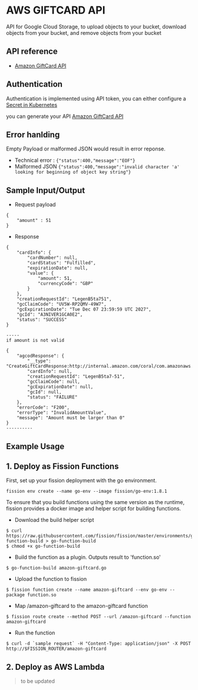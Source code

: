 # AWS GIFTCARD API

API for Google Cloud Storage, to upload objects to your bucket, download objects from your bucket, and remove objects from your bucket

## API reference

 - [Amazon GiftCard API](https://www.amazon.co.uk/gift-card-api/b?ie=UTF8&node=11938308031)

## Authentication

Authentication is implemented using API token, you can either configure a [Secret in Kubernetes](https://kubernetes.io/docs/concepts/configuration/secret/) 

you can generate your API [Amazon GiftCard API](https://www.amazon.co.uk/gift-card-api/b?ie=UTF8&node=11938308031)


## Error hanlding

Empty Payload or malformed JSON would result in error reponse.

- Technical error :  `{"status":400,"message":"EOF"}`
- Malformed JSON `{"status":400,"message":"invalid character 'a' looking for beginning of object key string"}`

## Sample Input/Output

- Request payload

```
{
	"amount" : 51
}

```
- Response

```
{
    "cardInfo": {
        "cardNumber": null,
        "cardStatus": "Fulfilled",
        "expirationDate": null,
        "value": {
            "amount": 51,
            "currencyCode": "GBP"
        }
    },
    "creationRequestId": "LegenB5ta751",
    "gcClaimCode": "UV5W-RP2QMV-49W7",
    "gcExpirationDate": "Tue Dec 07 23:59:59 UTC 2027",
    "gcId": "A3NIVER1GCA0E2",
    "status": "SUCCESS"
}

-----
if amount is not valid

{
    "agcodResponse": {
        "__type": "CreateGiftCardResponse:http://internal.amazon.com/coral/com.amazonaws.agcod/",
        "cardInfo": null,
        "creationRequestId": "LegenB5ta7-51",
        "gcClaimCode": null,
        "gcExpirationDate": null,
        "gcId": null,
        "status": "FAILURE"
    },
    "errorCode": "F200",
    "errorType": "InvalidAmountValue",
    "message": "Amount must be larger than 0"
}
----------

```


## Example Usage

## 1.  Deploy as Fission Functions

First, set up your fission deployment with the go environment.

```
fission env create --name go-env --image fission/go-env:1.8.1
```

To ensure that you build functions using the same version as the
runtime, fission provides a docker image and helper script for
building functions.


- Download the build helper script

```
$ curl https://raw.githubusercontent.com/fission/fission/master/environments/go/builder/go-function-build > go-function-build
$ chmod +x go-function-build
```

- Build the function as a plugin. Outputs result to 'function.so'

`$ go-function-build amazon-giftcard.go`

- Upload the function to fission

`$ fission function create --name amazon-giftcard --env go-env --package function.so`

- Map /amazon-giftcard to the amazon-giftcard function

`$ fission route create --method POST --url /amazon-giftcard --function amazon-giftcard`

- Run the function

```$ curl -d `sample request` -H "Content-Type: application/json" -X POST http://$FISSION_ROUTER/amazon-giftcard```

## 2. Deploy as AWS Lambda

> to be updated
